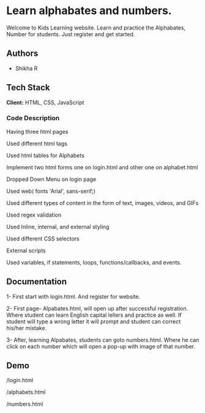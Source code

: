 
# Learn alphabates and numbers.

Welcome to Kids Learning website. Learn and practice the Alphabates, Number for  students. Just register and get started.

## Authors

- Shikha R


## Tech Stack

**Client:** HTML, CSS, JavaScript


### Code Description

Having three html pages

Used different html tags

Used html tables for Alphabets

Implement two html forms one on login.html and other one on alphabet.html

Dropped Down Menu on login page

Used web( fonts  'Arial', sans-serif;)

Used different types of content in the form of text, images, videos, and GIFs

Used regex validation

 Used Inline, internal, and external styling
 
 Used  different CSS selectors
 
External scripts

Used variables, if statements, loops,  functions/callbacks, and events.






## Documentation


1- First start with login.html. And register for website. 

2- First page- Alpabates.html,  will open up after successful registration. Where student can learn English capital lellers and practice as well. If student will type a wrong letter it will prompt and student can correct his/her mistake.

3- After, learning Alpabates, students can goto numbers.html. Where he can click on each number  which will open a pop-up with image of that number.

## Demo

/login.html

/alphabets.html

/numbers.html

